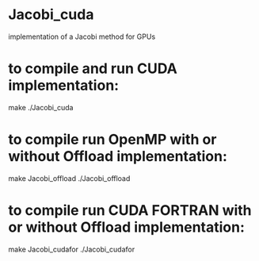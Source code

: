 # Jacobi_cuda
implementation of a Jacobi method for GPUs

# to compile and run CUDA implementation:
make
./Jacobi_cuda

# to compile run OpenMP with or without Offload implementation:
make Jacobi_offload
./Jacobi_offload

# to compile run CUDA FORTRAN with or without Offload implementation:
make Jacobi_cudafor
./Jacobi_cudafor


